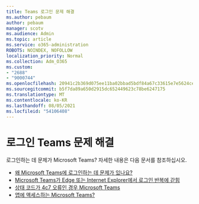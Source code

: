 ```yaml
---
title: Teams 로그인 문제 해결
ms.author: pebaum
author: pebaum
manager: scotv
ms.audience: Admin
ms.topic: article
ms.service: o365-administration
ROBOTS: NOINDEX, NOFOLLOW
localization_priority: Normal
ms.collection: Adm_O365
ms.custom:
- "2688"
- "9000744"
ms.openlocfilehash: 20941c2b369d075ee11ba02bbad5bdf84a67c33615e7e5624ce790bb04cb808c
ms.sourcegitcommit: b5f7da89a650d2915dc652449623c78be6247175
ms.translationtype: MT
ms.contentlocale: ko-KR
ms.lasthandoff: 08/05/2021
ms.locfileid: "54106408"
---
```

# <a name="troubleshooting-teams-sign-in"></a>로그인 Teams 문제 해결 

로그인하는 데 문제가 Microsoft Teams? 자세한 내용은 다음 문서를 참조하십시오.

- [왜 Microsoft Teams에 로그인하는 데 문제가 있나요?](https://support.office.com/article/a02f683b-61a3-4008-9447-ee60c5593b0f)
- [Microsoft Teams가 Edge 또는 Internet Explorer에서 로그인 반복에 갇힘](https://docs.microsoft.com/microsoftteams/troubleshoot/teams-sign-in/sign-in-loop)
- [상태 코드가 4c7 오류인 경우 Microsoft Teams](https://support.microsoft.com/help/4041047/modern-authentication-failed-here-status-code-is-4c7-when-signing-in-t)
- [앱에 액세스하는 Microsoft Teams?](https://support.office.com/article/how-do-i-get-access-to-microsoft-teams-fc7f1634-abd3-4f26-a597-9df16e4ca65b)